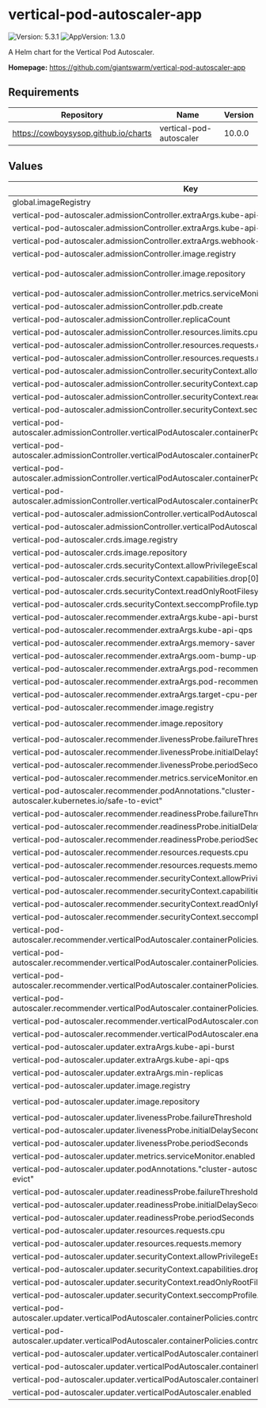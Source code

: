 # vertical-pod-autoscaler-app

![Version: 5.3.1](https://img.shields.io/badge/Version-5.3.1-informational?style=flat-square) ![AppVersion: 1.3.0](https://img.shields.io/badge/AppVersion-1.3.0-informational?style=flat-square)

A Helm chart for the Vertical Pod Autoscaler.

**Homepage:** <https://github.com/giantswarm/vertical-pod-autoscaler-app>

## Requirements

| Repository | Name | Version |
|------------|------|---------|
| https://cowboysysop.github.io/charts | vertical-pod-autoscaler | 10.0.0 |

## Values

| Key | Type | Default | Description |
|-----|------|---------|-------------|
| global.imageRegistry | string | `"gsoci.azurecr.io"` |  |
| vertical-pod-autoscaler.admissionController.extraArgs.kube-api-burst | int | `75` |  |
| vertical-pod-autoscaler.admissionController.extraArgs.kube-api-qps | int | `50` |  |
| vertical-pod-autoscaler.admissionController.extraArgs.webhook-timeout-seconds | int | `5` |  |
| vertical-pod-autoscaler.admissionController.image.registry | string | `""` |  |
| vertical-pod-autoscaler.admissionController.image.repository | string | `"giantswarm/vpa-admission-controller"` |  |
| vertical-pod-autoscaler.admissionController.metrics.serviceMonitor.enabled | bool | `true` |  |
| vertical-pod-autoscaler.admissionController.pdb.create | bool | `true` |  |
| vertical-pod-autoscaler.admissionController.replicaCount | int | `2` |  |
| vertical-pod-autoscaler.admissionController.resources.limits.cpu | string | `"500m"` |  |
| vertical-pod-autoscaler.admissionController.resources.requests.cpu | string | `"250m"` |  |
| vertical-pod-autoscaler.admissionController.resources.requests.memory | string | `"250Mi"` |  |
| vertical-pod-autoscaler.admissionController.securityContext.allowPrivilegeEscalation | bool | `false` |  |
| vertical-pod-autoscaler.admissionController.securityContext.capabilities.drop[0] | string | `"ALL"` |  |
| vertical-pod-autoscaler.admissionController.securityContext.readOnlyRootFilesystem | bool | `true` |  |
| vertical-pod-autoscaler.admissionController.securityContext.seccompProfile.type | string | `"RuntimeDefault"` |  |
| vertical-pod-autoscaler.admissionController.verticalPodAutoscaler.containerPolicies.controlledResources[0] | string | `"cpu"` |  |
| vertical-pod-autoscaler.admissionController.verticalPodAutoscaler.containerPolicies.controlledResources[1] | string | `"memory"` |  |
| vertical-pod-autoscaler.admissionController.verticalPodAutoscaler.containerPolicies.minAllowed.cpu | string | `"250m"` |  |
| vertical-pod-autoscaler.admissionController.verticalPodAutoscaler.containerPolicies.minAllowed.memory | string | `"250Mi"` |  |
| vertical-pod-autoscaler.admissionController.verticalPodAutoscaler.containerPolicies.mode | string | `"Auto"` |  |
| vertical-pod-autoscaler.admissionController.verticalPodAutoscaler.enabled | bool | `false` |  |
| vertical-pod-autoscaler.crds.image.registry | string | `""` |  |
| vertical-pod-autoscaler.crds.image.repository | string | `"giantswarm/kubectl"` |  |
| vertical-pod-autoscaler.crds.securityContext.allowPrivilegeEscalation | bool | `false` |  |
| vertical-pod-autoscaler.crds.securityContext.capabilities.drop[0] | string | `"ALL"` |  |
| vertical-pod-autoscaler.crds.securityContext.readOnlyRootFilesystem | bool | `true` |  |
| vertical-pod-autoscaler.crds.securityContext.seccompProfile.type | string | `"RuntimeDefault"` |  |
| vertical-pod-autoscaler.recommender.extraArgs.kube-api-burst | int | `75` |  |
| vertical-pod-autoscaler.recommender.extraArgs.kube-api-qps | int | `50` |  |
| vertical-pod-autoscaler.recommender.extraArgs.memory-saver | bool | `true` |  |
| vertical-pod-autoscaler.recommender.extraArgs.oom-bump-up-ratio | float | `2` |  |
| vertical-pod-autoscaler.recommender.extraArgs.pod-recommendation-min-cpu-millicores | int | `50` |  |
| vertical-pod-autoscaler.recommender.extraArgs.pod-recommendation-min-memory-mb | int | `250` |  |
| vertical-pod-autoscaler.recommender.extraArgs.target-cpu-percentile | float | `0.95` |  |
| vertical-pod-autoscaler.recommender.image.registry | string | `""` |  |
| vertical-pod-autoscaler.recommender.image.repository | string | `"giantswarm/vpa-recommender"` |  |
| vertical-pod-autoscaler.recommender.livenessProbe.failureThreshold | int | `5` |  |
| vertical-pod-autoscaler.recommender.livenessProbe.initialDelaySeconds | int | `45` |  |
| vertical-pod-autoscaler.recommender.livenessProbe.periodSeconds | int | `15` |  |
| vertical-pod-autoscaler.recommender.metrics.serviceMonitor.enabled | bool | `true` |  |
| vertical-pod-autoscaler.recommender.podAnnotations."cluster-autoscaler.kubernetes.io/safe-to-evict" | string | `"true"` |  |
| vertical-pod-autoscaler.recommender.readinessProbe.failureThreshold | int | `5` |  |
| vertical-pod-autoscaler.recommender.readinessProbe.initialDelaySeconds | int | `30` |  |
| vertical-pod-autoscaler.recommender.readinessProbe.periodSeconds | int | `15` |  |
| vertical-pod-autoscaler.recommender.resources.requests.cpu | string | `"500m"` |  |
| vertical-pod-autoscaler.recommender.resources.requests.memory | string | `"250Mi"` |  |
| vertical-pod-autoscaler.recommender.securityContext.allowPrivilegeEscalation | bool | `false` |  |
| vertical-pod-autoscaler.recommender.securityContext.capabilities.drop[0] | string | `"ALL"` |  |
| vertical-pod-autoscaler.recommender.securityContext.readOnlyRootFilesystem | bool | `true` |  |
| vertical-pod-autoscaler.recommender.securityContext.seccompProfile.type | string | `"RuntimeDefault"` |  |
| vertical-pod-autoscaler.recommender.verticalPodAutoscaler.containerPolicies.controlledResources[0] | string | `"cpu"` |  |
| vertical-pod-autoscaler.recommender.verticalPodAutoscaler.containerPolicies.controlledResources[1] | string | `"memory"` |  |
| vertical-pod-autoscaler.recommender.verticalPodAutoscaler.containerPolicies.minAllowed.cpu | string | `"250m"` |  |
| vertical-pod-autoscaler.recommender.verticalPodAutoscaler.containerPolicies.minAllowed.memory | string | `"250Mi"` |  |
| vertical-pod-autoscaler.recommender.verticalPodAutoscaler.containerPolicies.mode | string | `"Auto"` |  |
| vertical-pod-autoscaler.recommender.verticalPodAutoscaler.enabled | bool | `false` |  |
| vertical-pod-autoscaler.updater.extraArgs.kube-api-burst | int | `75` |  |
| vertical-pod-autoscaler.updater.extraArgs.kube-api-qps | int | `50` |  |
| vertical-pod-autoscaler.updater.extraArgs.min-replicas | int | `1` |  |
| vertical-pod-autoscaler.updater.image.registry | string | `""` |  |
| vertical-pod-autoscaler.updater.image.repository | string | `"giantswarm/vpa-updater"` |  |
| vertical-pod-autoscaler.updater.livenessProbe.failureThreshold | int | `5` |  |
| vertical-pod-autoscaler.updater.livenessProbe.initialDelaySeconds | int | `45` |  |
| vertical-pod-autoscaler.updater.livenessProbe.periodSeconds | int | `15` |  |
| vertical-pod-autoscaler.updater.metrics.serviceMonitor.enabled | bool | `true` |  |
| vertical-pod-autoscaler.updater.podAnnotations."cluster-autoscaler.kubernetes.io/safe-to-evict" | string | `"true"` |  |
| vertical-pod-autoscaler.updater.readinessProbe.failureThreshold | int | `5` |  |
| vertical-pod-autoscaler.updater.readinessProbe.initialDelaySeconds | int | `30` |  |
| vertical-pod-autoscaler.updater.readinessProbe.periodSeconds | int | `15` |  |
| vertical-pod-autoscaler.updater.resources.requests.cpu | string | `"500m"` |  |
| vertical-pod-autoscaler.updater.resources.requests.memory | string | `"250Mi"` |  |
| vertical-pod-autoscaler.updater.securityContext.allowPrivilegeEscalation | bool | `false` |  |
| vertical-pod-autoscaler.updater.securityContext.capabilities.drop[0] | string | `"ALL"` |  |
| vertical-pod-autoscaler.updater.securityContext.readOnlyRootFilesystem | bool | `true` |  |
| vertical-pod-autoscaler.updater.securityContext.seccompProfile.type | string | `"RuntimeDefault"` |  |
| vertical-pod-autoscaler.updater.verticalPodAutoscaler.containerPolicies.controlledResources[0] | string | `"cpu"` |  |
| vertical-pod-autoscaler.updater.verticalPodAutoscaler.containerPolicies.controlledResources[1] | string | `"memory"` |  |
| vertical-pod-autoscaler.updater.verticalPodAutoscaler.containerPolicies.minAllowed.cpu | string | `"250m"` |  |
| vertical-pod-autoscaler.updater.verticalPodAutoscaler.containerPolicies.minAllowed.memory | string | `"250Mi"` |  |
| vertical-pod-autoscaler.updater.verticalPodAutoscaler.containerPolicies.mode | string | `"Auto"` |  |
| vertical-pod-autoscaler.updater.verticalPodAutoscaler.enabled | bool | `false` |  |
